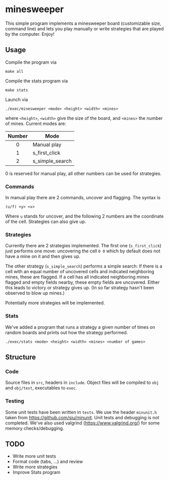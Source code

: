 minesweeper
===========
This simple program implements a minesweeper board (customizable size, command line) 
and lets you play manually or write strategies that are played by the computer. 
Enjoy! 

Usage
-----
Compile the program via 
```
make all
```
Compile the stats program via 
```
make stats
```

Launch via 
```
./exec/minesweeper <mode> <height> <width> <mines>
```
where `<height>`, `<width>` give the size of the board, and `<mines>` the number of mines. 
Current modes are: 

| Number | Mode          |
|:------:|---------------|
|0       |Manual play    |
|1       |s_first_click  |
|2       |s_simple_search|

0 is reserved for manual play, all other numbers can be used for strategies. 

### Commands
In manual play there are 2 commands, uncover and flagging. The syntax is 
```
(u/f) <y> <x> 
```
Where `u` stands for uncover, and the following 2 numbers are the coordinate of the cell.
Strategies can also give up. 

### Strategies
Currently there are 2 strategies implemented. 
The first one (`s_first_click`) just performs one move: uncovering the cell `0 0` which by default does not have a mine 
on it and then gives up. 

The other strategy (`s_simple_search`) performs a simple search: 
If there is a cell with an equal number of uncovered cells and indicated neighboring mines, these are flagged.
If a cell has all indicated neighboring mines flagged and empty fields nearby, these empty fields are uncovered. 
Either this leads to victory or strategy gives up. (In so far strategy hasn't been observed to blow up mines.)

Potentially more strategies will be implemented. 

### Stats
We've added a program that runs a strategy a given number of times on random boards and prints out how the strategy performed. 
```
./exec/stats <mode> <height> <width> <mines> <number of games>
```

Structure
------------

### Code
Source files in `src`, headers in `include`. 
Object files will be compiled to `obj` and `obj/test`, executables to `exec`. 

### Testing
Some unit tests have been written in `tests`. 
We use the header `minunit.h` taken from https://github.com/siu/minunit.
Unit tests and debugging is not completed. 
We've also used valgrind (https://www.valgrind.org/) for some memory checks/debugging.

TODO
----
- Write more unit tests
- Format code (tabs, ...) and review
- Write more strategies
- Improve Stats program 
